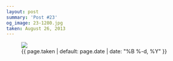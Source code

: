 ```yaml
---
layout: post
summary: 'Post #23'
og_image: 23-1280.jpg
taken: August 26, 2013
---
```


<figure class="post" data-src="{{ site.assets_url }}/{{ page.og_image }}">
<img sizes="(min-width: 700px) 50vw, calc(100vw - 2rem)" src="{{ site.assets_url }}/23-640.jpg" srcset="{{ site.assets_url }}/23-1280.jpg 1280w, {{ site.assets_url }}/23-960.jpg 960w, {{ site.assets_url }}/23-640.jpg 640w, {{ site.assets_url }}/23-320.jpg 320w"/>
<figcaption>
<time>{{ page.taken | default: page.date | date: "%B %-d, %Y" }}</time>
</figcaption>
</figure>

